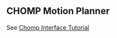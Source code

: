 ## CHOMP Motion Planner

See [Chomp Interface Tutorial](http://docs.ros.org/kinetic/api/moveit_tutorials/html/doc/chomp_interface_tutorial.html)
